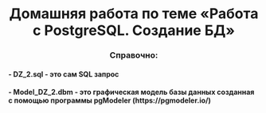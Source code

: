 <h1 align="center">Домашняя работа по теме «Работа с PostgreSQL. Создание БД»</a> 
<h3 align="center">Справочно:</h3>
<h4 align="left">- DZ_2.sql - это сам SQL запрос</h4>
<h4 align="left">- Model_DZ_2.dbm - это графическая модель базы данных созданная с помощью программы pgModeler (https://pgmodeler.io/)</h4>
